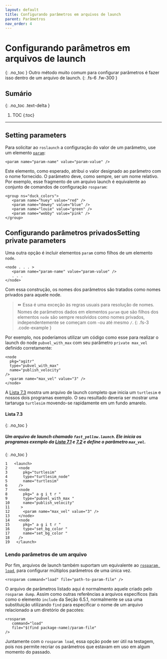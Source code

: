 ```yaml
---
layout: default
title: Configurando parâmetros em arquivos de launch 
parent: Parâmetros
nav_order: 4
---
```

#  Configurando parâmetros em arquivos de launch 
{: .no_toc }
Outro método muito comum para configurar parâmetros é fazer isso dentro de um arquivo de launch.
{: .fs-6 .fw-300 }

## Sumário
{: .no_toc .text-delta }

1. TOC
{:toc}
---

## Setting parameters 

Para solicitar ao `roslaunch` a configuração do valor de um parâmetro, use um elemento [`param`](http://wiki.ros.org/roslaunch/XML/param):

```
<param name="param-name" value="param-value" />
```

Este elemento, como esperado, atribui o valor designado ao parâmetro com o nome fornecido. O parâmetro deve, como sempre, ser um 
nome relativo. Por exemplo, esse fragmento de um arquivo launch é equivalente ao conjunto de comandos de configuração `rosparam`: 

```
<group ns="duck_colors">
   <param name="huey" value="red" />
   <param name="dewey" value="blue" />
   <param name="louie" value="green" />
   <param name="webby" value="pink" />
</group>
```

## Configurando parâmetros privadosSetting private parameters

Uma outra opção é incluir elementos `param` como filhos de um elemento `node`. 

```
<node . . . >
   <param name="param-name" value="param-value" />
   . . .
</node>
```

Com essa construção, os nomes dos parâmetros são tratados como nomes privados para aquele node. 

> ⏩ Essa é uma exceção às regras usuais para resolução de nomes. Nomes de parâmetros dados
> em elementos `param` que são filhos dos elementos `node` são sempre resolvidos como nomes privados, 
> independentemente se começam com `~`ou até mesmo `/`.
{: .fs-3 .code-example }

Por exemplo, nos poderíamos utilizar um código como esse para realizar o launch do node `pubvel_with_max`
com seu parâmetro `private max_vel` definido corretamente:

```
<node
  pkg="agitr"
  type="pubvel_with_max"
  name="publish_velocity"
/>
  <param name="max_vel" value="3" />
</node>
```
A [Lista 7.3](#lista-73) mostra um arquivo de launch completo que inicia um `turtlesim` e nossos dois programas exemplo. 
O seu resultado deveria ser mostrar uma tartaruga `turtlesim` movendo-se rapidamente em um fundo amarelo. 

#### **Lista 7.3**
{: .no_toc }
#####  Um arquivo de launch chamado `fast_yellow.launch`. Ele inicia os programas exemplo da [Lista 7.1](https://ras-ufcg.github.io/agitROS/7/7_3.html#lista-71) e [7.2](https://ras-ufcg.github.io/agitROS/7/7_3.html#lista-72) e define o parâmetro `max_vel`.
{: .no_toc }
```
1   <launch>
2     <node
3       pkg="turtlesim"
4       type="turtlesim_node"
5       name="turtlesim"
6     />
7     <node
8       pkg=" a g i t r "
9       type="pubvel_with_max "
10      name="publish_velocity"
11     >
12      <param name="max_vel" value="3" />
13    </node>
14    <node  
15      pkg=" a g i t r "
16      type="set_bg_color "
17      name="set_bg_color "
18    /> 
19   </launch>
```

### Lendo parâmetros de um arquivo


Por fim, arquivos de launch também suportam um equivalente ao [`rosparam load`](http://wiki.ros.org/roslaunch/XML/rosparam), 
para configurar múltiplos parâmetros de uma única vez.

```
<rosparam command="load" file="path-to-param-file" />
```

O arquivo de parâmetros listado aqui é normalmento aquele criado pelo `rosparam dump`. Assim como outras 
referências a arquivos específicos (tais como o elemento `include` da Seção 6.5.1, normalmente se usa uma 
substituição utilizando `find` para especificar o nome de um arquivo relacionado a um diretório de pacotes:

```
<rosparam
   command="load"
   file="$(find package-name)/param-file"
/>
```

Juntamente com o `rosparam load`, essa opção pode ser útil na testagem, pois nos permite recriar
os parâmetros que estavam em uso em algum momento do passado. 
